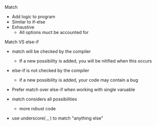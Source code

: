 Match
- Add logic to program
- Similar to if-else
- Exhaustive
    - All options muct be accounted for


Match VS else-if
- match will be checked by the compiler
    - If a new possibility is added, you will be nitified when this occurs
- else-if is not checked by the compiler
    - if a new possibility is added, your code may contain a bug

- Prefer match over else-if when working with single varuable
- match considers all possibilities
    - more robust code
- use underscore( _ ) to match "anything else"